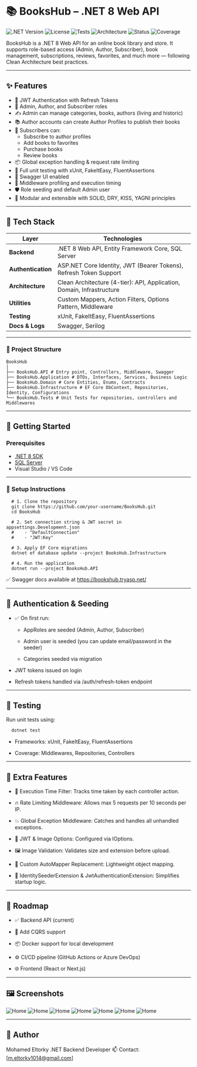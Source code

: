 # 📚 BooksHub – .NET 8 Web API

![.NET Version](https://img.shields.io/badge/.NET-8.0-blue)
![License](https://img.shields.io/badge/license-MIT-green)
![Tests](https://img.shields.io/badge/tests-passing-brightgreen)
![Architecture](https://img.shields.io/badge/architecture-Clean--Arch-blueviolet)
![Status](https://img.shields.io/badge/status-active-success)
![Coverage](https://img.shields.io/badge/coverage-90%25-success)

BooksHub is a .NET 8 Web API for an online book library and store. It supports role-based access (Admin, Author, Subscriber), book management, subscriptions, reviews, favorites, and much more — following Clean Architecture best practices.

---

## ✨ Features

- 🔐 JWT Authentication with Refresh Tokens
- 🧑 Admin, Author, and Subscriber roles
- ✍️ Admin can manage categories, books, authors (living and historic)
- 📚 Author accounts can create Author Profiles to publish their books
- 👥 Subscribers can:
  - Subscribe to author profiles
  - Add books to favorites
  - Purchase books
  - Review books
- 📦 Global exception handling & request rate limiting
- 🧪 Full unit testing with xUnit, FakeItEasy, FluentAssertions
- 📜 Swagger UI enabled
- 🧠 Middleware profiling and execution timing
- 🛡️ Role seeding and default Admin user
- 🧩 Modular and extensible with SOLID, DRY, KISS, YAGNI principles

---

## 🧱 Tech Stack

| Layer              | Technologies                                                                 |
|-------------------|------------------------------------------------------------------------------|
| **Backend**        | .NET 8 Web API, Entity Framework Core, SQL Server                           |
| **Authentication** | ASP.NET Core Identity, JWT (Bearer Tokens), Refresh Token Support           |
| **Architecture**   | Clean Architecture (4-tier): API, Application, Domain, Infrastructure        |
| **Utilities**      | Custom Mappers, Action Filters, Options Pattern, Middleware             |
| **Testing**        | xUnit, FakeItEasy, FluentAssertions                                          |
| **Docs & Logs**    | Swagger, Serilog                                                             |

---

### 📁 Project Structure
```
BooksHub
│
├── BooksHub.API # Entry point, Controllers, Middleware, Swagger
├── BooksHub.Application # DTOs, Interfaces, Services, Business Logic
├── BooksHub.Domain # Core Entities, Enums, Contracts
├── BooksHub.Infrastructure # EF Core DbContext, Repositories, Identity, Configurations
└── BooksHub.Tests # Unit Tests for repositories, controllers and Middlewares
```


---

## 🚀 Getting Started

### Prerequisites

- [.NET 8 SDK](https://dotnet.microsoft.com/en-us/download/dotnet/8.0)
- [SQL Server](https://www.microsoft.com/en-us/sql-server/sql-server-downloads)
- Visual Studio / VS Code

---

### 🔧 Setup Instructions

```
  # 1. Clone the repository
  git clone https://github.com/your-username/BooksHub.git
  cd BooksHub
  
  # 2. Set connection string & JWT secret in appsettings.Development.json
  #    - "DefaultConnection"
  #    - "JWT:Key"
  
  # 3. Apply EF Core migrations
  dotnet ef database update --project BooksHub.Infrastructure
  
  # 4. Run the application
  dotnet run --project BooksHub.API
```

✅ Swagger docs available at https://bookshub.tryasp.net/

---

## 🔐 Authentication & Seeding

- ✅ On first run:

    + AppRoles are seeded (Admin, Author, Subscriber)

    + Admin user is seeded (you can update email/password in the seeder)

    + Categories seeded via migration

- JWT tokens issued on login

- Refresh tokens handled via /auth/refresh-token endpoint

---

## 🧪 Testing
Run unit tests using:
``` bash
  dotnet test
```

- Frameworks: xUnit, FakeItEasy, FluentAssertions

- Coverage: Middlewares, Repositories, Controllers

---

## 🧰 Extra Features
- 🧠 Execution Time Filter: Tracks time taken by each controller action.

- 🔥 Rate Limiting Middleware: Allows max 5 requests per 10 seconds per IP.

- 💥 Global Exception Middleware: Catches and handles all unhandled exceptions.

- 🧾 JWT & Image Options: Configured via IOptions.

- 🖼️ Image Validation: Validates size and extension before upload.

- 🧬 Custom AutoMapper Replacement: Lightweight object mapping.

- 🔐 IdentitySeederExtension & JwtAuthenticationExtension: Simplifies startup logic.

---

## 🧭 Roadmap

- ✅ Backend API (current)

- 🔄 Add CQRS support

- 📦 Docker support for local development

- ⚙️ CI/CD pipeline (GitHub Actions or Azure DevOps)

- 🌐 Frontend (React or Next.js)

---

## 🖼️ Screenshots
![Home](screenshots/bookhub1.png)
![Home](screenshots/bookhub2.png)
![Home](screenshots/bookhub3.png)
![Home](screenshots/bookhub4.png)
![Home](screenshots/bookhub5.png)
![Home](screenshots/bookhub6.png)
![Home](screenshots/bookhub7.png)

---

## 👤 Author
Mohamed Eltorky
.NET Backend Developer
📫 Contact: [m.eltorky1014@gmail.com]


